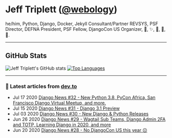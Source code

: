 # Jeff Triplett (<a href="https://twitter.com/webology">@webology</a>)
he/him, Python, Django, Docker, Jekyll Consultant/Partner REVSYS, PSF Director, DEFNA President, PSF Fellow, DjangoCon US Organizer, 🏀, ✨, 💪, 🏃, 🤖.

<hr>

## GitHub Stats

![Jeff Triplett's GitHub stats](https://github-readme-stats.vercel.app/api?username=jefftriplett&show_icons=&private_count=true)
[![Top Languages](https://github-readme-stats.vercel.app/api/top-langs/?username=jefftriplett&layout=compact)]()

<hr>

### 📝 Latest articles from [dev.to](https://dev.to/jefftriplett)

* Jul 17 2020 [Django News #32 - New Python 3.8, PyCon Africa, San Francisco Django Virtual Meetup, and more.](https://dev.to/djangonews/django-news-32-new-python-3-8-pycon-africa-san-francisco-django-virtual-meetup-and-more-10g) 
* Jul 15 2020 [Django News #31 - Django 3.1 Preview](https://dev.to/djangonews/django-news-31-django-3-1-preview-27g0) 
* Jul 03 2020 [Django News #30 - New Django & Python Releases](https://dev.to/djangonews/django-news-30-new-django-python-releases-e0p) 
* Jun 26 2020 [Django News #29 - Wagtail Sub Teams, Django Admin 2FA and TOTP, Learning Django in 2020, and more](https://dev.to/djangonews/django-news-28-wagtail-sub-teams-django-admin-2fa-and-totp-learning-django-in-2020-and-more-jun-26th-2020-2lm2) 
* Jun 20 2020 [Django News #28 - No DjangoCon US this year ☹](https://dev.to/djangonews/django-news-28-no-djangocon-us-this-year-4443) 
